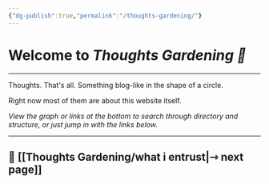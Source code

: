 ```yaml
---
{"dg-publish":true,"permalink":"/thoughts-gardening/"}
---
```



# Welcome to *Thoughts Gardening 💬*

---

Thoughts. That's all. Something blog-like in the shape of a circle.

Right now most of them are about this website itself. 

*View the graph or links at the bottom to search through directory and structure, or just jump in with the links below.*

---

## 💬  [[Thoughts Gardening/what i entrust\|⇾ next page]]